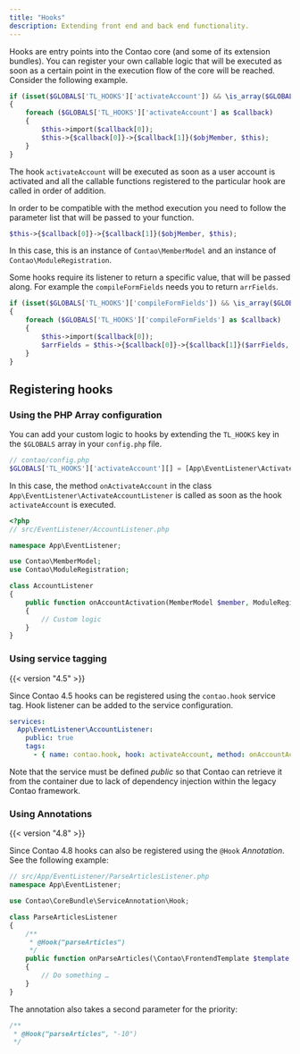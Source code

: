 ```yaml
---
title: "Hooks"
description: Extending front end and back end functionality.
---
```


Hooks are entry points into the Contao core (and some of its extension bundles).
You can register your own callable logic that will be executed as soon as a certain
point in the execution flow of the core will be reached.
Consider the following example.

```php
if (isset($GLOBALS['TL_HOOKS']['activateAccount']) && \is_array($GLOBALS['TL_HOOKS']['activateAccount']))
{
    foreach ($GLOBALS['TL_HOOKS']['activateAccount'] as $callback)
    {
        $this->import($callback[0]);
        $this->{$callback[0]}->{$callback[1]}($objMember, $this);
    }
}
```

The hook `activateAccount` will be executed as soon as a user account is activated
and all the callable functions registered to the particular hook are called in
order of addition.

In order to be compatible with the method execution you need to follow the parameter
list that will be passed to your function.

```php
$this->{$callback[0]}->{$callback[1]}($objMember, $this);
```

In this case, this is an instance of `Contao\MemberModel` and an instance of
`Contao\ModuleRegistration`.

Some hooks require its listener to return a specific value, that will be passed
along. For example the `compileFormFields` needs you to return `arrFields`.

```php
if (isset($GLOBALS['TL_HOOKS']['compileFormFields']) && \is_array($GLOBALS['TL_HOOKS']['compileFormFields']))
{
    foreach ($GLOBALS['TL_HOOKS']['compileFormFields'] as $callback)
    {
        $this->import($callback[0]);
        $arrFields = $this->{$callback[0]}->{$callback[1]}($arrFields, $formId, $this);
    }
}
```

## Registering hooks

### Using the PHP Array configuration

You can add your custom logic to hooks by extending the `TL_HOOKS` key in the
`$GLOBALS` array in your `config.php` file.

```php
// contao/config.php
$GLOBALS['TL_HOOKS']['activateAccount'][] = [App\EventListener\ActivateAccountListener::class, 'onActivateAccount'];
```

In this case, the method `onActivateAccount` in the class `App\EventListener\ActivateAccountListener` is called as soon as the hook
`activateAccount` is executed.

```php
<?php
// src/EventListener/AccountListener.php

namespace App\EventListener;

use Contao\MemberModel;
use Contao\ModuleRegistration;

class AccountListener
{
    public function onAccountActivation(MemberModel $member, ModuleRegistration $module): void
    {
        // Custom logic
    }
}
```

### Using service tagging

{{< version "4.5" >}}

Since Contao 4.5 hooks can be registered using the `contao.hook` service tag.
Hook listener can be added to the service configuration.

```yml
services:
  App\EventListener\AccountListener:
    public: true
    tags:
      - { name: contao.hook, hook: activateAccount, method: onAccountActivation }
```

Note that the service must be defined _public_ so that Contao can retrieve it
from the container due to lack of dependency injection within the legacy Contao
framework.

### Using Annotations

{{< version "4.8" >}}

Since Contao 4.8 hooks can also be registered using the `@Hook` _Annotation_.
See the following example:

```php
// src/App/EventListener/ParseArticlesListener.php
namespace App\EventListener;

use Contao\CoreBundle\ServiceAnnotation\Hook;

class ParseArticlesListener
{
    /**
     * @Hook("parseArticles")
     */
    public function onParseArticles(\Contao\FrontendTemplate $template, array $newsEntry, \Contao\Module $module): void
    {
        // Do something …
    }
}
```

The annotation also takes a second parameter for the priority:

```php
/**
 * @Hook("parseArticles", "-10")
 */
```
